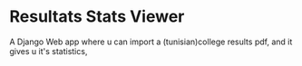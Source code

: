 # Resultats Stats Viewer
A Django Web app where u can import a (tunisian)college results pdf, and it gives u it's statistics,
